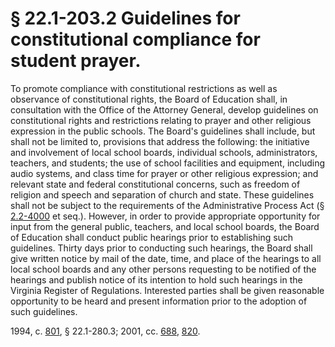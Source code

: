 # § 22.1-203.2 Guidelines for constitutional compliance for student prayer.

<p>To promote compliance with constitutional restrictions as well as observance of constitutional rights, the Board of Education shall, in consultation with the Office of the Attorney General, develop guidelines on constitutional rights and restrictions relating to prayer and other religious expression in the public schools. The Board's guidelines shall include, but shall not be limited to, provisions that address the following: the initiative and involvement of local school boards, individual schools, administrators, teachers, and students; the use of school facilities and equipment, including audio systems, and class time for prayer or other religious expression; and relevant state and federal constitutional concerns, such as freedom of religion and speech and separation of church and state. These guidelines shall not be subject to the requirements of the Administrative Process Act (§ <a href='http://law.lis.virginia.gov/vacode/2.2-4000/'>2.2-4000</a> et seq.). However, in order to provide appropriate opportunity for input from the general public, teachers, and local school boards, the Board of Education shall conduct public hearings prior to establishing such guidelines. Thirty days prior to conducting such hearings, the Board shall give written notice by mail of the date, time, and place of the hearings to all local school boards and any other persons requesting to be notified of the hearings and publish notice of its intention to hold such hearings in the Virginia Register of Regulations. Interested parties shall be given reasonable opportunity to be heard and present information prior to the adoption of such guidelines.</p><p>1994, c. <a href='http://lis.virginia.gov/cgi-bin/legp604.exe?941+ful+CHAP0801'>801</a>, § 22.1-280.3; 2001, cc. <a href='http://lis.virginia.gov/cgi-bin/legp604.exe?011+ful+CHAP0688'>688</a>, <a href='http://lis.virginia.gov/cgi-bin/legp604.exe?011+ful+CHAP0820'>820</a>.</p>